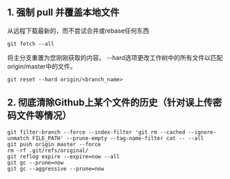 ## 1. 强制 pull 并覆盖本地文件

从远程下载最新的，而不尝试合并或rebase任何东西

```git
git fetch --all
```

将主分支重置为您刚刚获取的内容。 --hard选项更改工作树中的所有文件以匹配origin/master中的文件。

```
git reset --hard origin/<branch_name>
```

## 2. 彻底清除Github上某个文件的历史（针对误上传密码文件等情况）

```git
git filter-branch --force --index-filter 'git rm --cached --ignore-unmatch FILE_PATH' --prune-empty --tag-name-filter cat -- --all
git push origin master --force
rm -rf .git/refs/original/
git reflog expire --expire=now --all
git gc --prune=now
git gc --aggressive --prune=now
```

